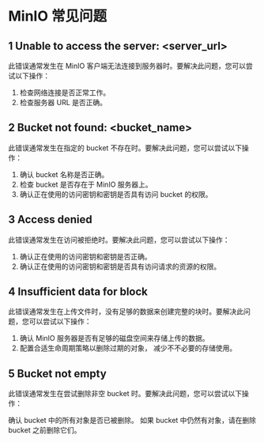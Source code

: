 # MinIO 常见问题

## 1 Unable to access the server: <server_url>

此错误通常发生在 MinIO 客户端无法连接到服务器时。要解决此问题，您可以尝试以下操作：

1. 检查网络连接是否正常工作。
2. 检查服务器 URL 是否正确。

## 2 Bucket not found: <bucket_name>

此错误通常发生在指定的 bucket 不存在时。要解决此问题，您可以尝试以下操作：

1. 确认 bucket 名称是否正确。
2. 检查 bucket 是否存在于 MinIO 服务器上。
3. 确认正在使用的访问密钥和密钥是否具有访问 bucket 的权限。

## 3 Access denied

此错误通常发生在访问被拒绝时。要解决此问题，您可以尝试以下操作：

1. 确认正在使用的访问密钥和密钥是否正确。
2. 确认正在使用的访问密钥和密钥是否具有访问请求的资源的权限。
  
## 4 Insufficient data for block

此错误通常发生在上传文件时，没有足够的数据来创建完整的块时。要解决此问题，您可以尝试以下操作：

1. 确认 MinIO 服务器是否有足够的磁盘空间来存储上传的数据。
2. 配置合适生命周期策略以删除过期的对象， 减少不不必要的存储使用。

## 5 Bucket not empty

此错误通常发生在尝试删除非空 bucket 时。要解决此问题，您可以尝试以下操作：

确认 bucket 中的所有对象是否已被删除。 如果 bucket 中仍然有对象，请在删除 bucket 之前删除它们。
